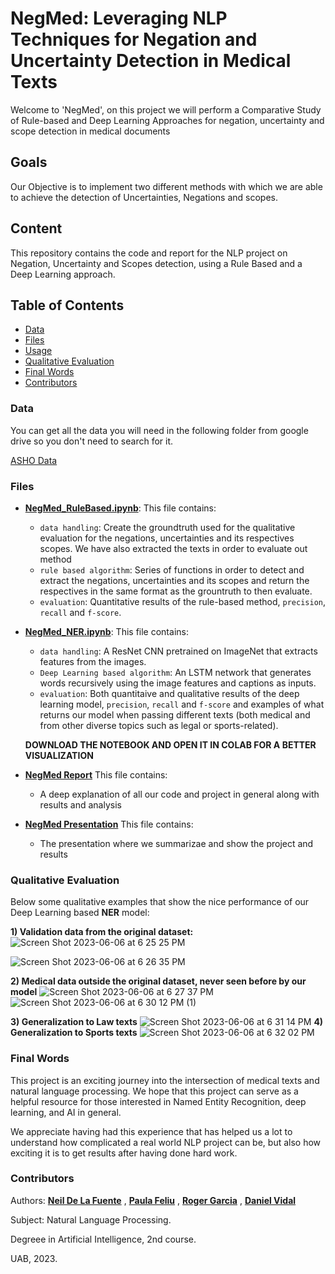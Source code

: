 

# NegMed: Leveraging NLP Techniques for Negation and Uncertainty Detection in Medical Texts

Welcome to 'NegMed', on this project we will perform a Comparative Study of Rule-based and Deep Learning Approaches for negation, uncertainty and scope detection in medical documents


## Goals

Our Objective is to implement two different methods with which we are able to achieve the detection of Uncertainties, Negations and scopes.


## Content

This repository contains the code and report for the NLP project on Negation, Uncertainty and Scopes detection, using a Rule Based and a Deep Learning approach. 

## Table of Contents

- [Data](#Data)
- [Files](#Files)
- [Usage](#Execution)
- [Qualitative Evaluation](#Qualitative-Evaluation)
- [Final Words](#Final-Words)
- [Contributors](#Contributors)


### Data

You can get all the data you will need in the following folder from google drive so you don't need to search for it.

[ASHO Data](https://drive.google.com/file/d/1T64hrblTrrFRY6d9vLgFSjkM8Elrl9Vt/view?usp=sharing)



### Files

- **[NegMed_RuleBased.ipynb](https://github.com/Neilus03/NegMed/blob/main/NegMed_RuleBased.ipynb)**: This file contains:
  - `data handling`: Create the groundtruth used for the qualitative evaluation for the negations, uncertainties and its respectives scopes. We have also extracted the texts in order to evaluate out method
  - `rule based algorithm`: Series of functions in order to detect and extract the negations, uncertainties and its scopes and return the respectives in the same format as the grountruth to then evaluate.
  - `evaluation`: Quantitative results of the rule-based method, `precision`, `recall` and `f-score`.
  
- **[NegMed_NER.ipynb](https://github.com/Neilus03/NegMed/blob/main/NegMed_NER.ipynb)**:  This file contains:
  - `data handling`: A ResNet CNN pretrained on ImageNet that extracts features from the images.
  - `Deep Learning based algorithm`: An LSTM network that generates words recursively using the image features and captions as inputs.
  - `evaluation`: Both quantitaive and qualitative results of the deep learning model, `precision`, `recall` and `f-score` and examples of what returns our model when passing different texts (both medical and from other diverse topics such as legal or sports-related).
  
  **DOWNLOAD THE NOTEBOOK AND OPEN IT IN COLAB FOR A BETTER VISUALIZATION**


- **[NegMed Report](https://github.com/Neilus03/NegMed/blob/main/NegMed-Report%20.pdf)** This file contains:
  - A deep explanation of all our code and project in general along with results and analysis
- **[NegMed Presentation](https://github.com/Neilus03/NegMed/blob/main/NegMed-Presentation.pdf)** This file contains:
  - The presentation where we summarizae and show the project and results

### Qualitative Evaluation
Below some qualitative examples that show the nice performance of our Deep Learning based **NER** model:

**1) Validation data from the original dataset:**
![Screen Shot 2023-06-06 at 6 25 25 PM](https://github.com/Neilus03/NegMed/assets/87651732/7fa1e94b-2f51-4a30-8371-9c0b60172a73)


![Screen Shot 2023-06-06 at 6 26 35 PM](https://github.com/Neilus03/NegMed/assets/87651732/58c1219c-24b6-410c-9f80-53f46e599e02)

**2) Medical data outside the original dataset, never seen before by our model**
![Screen Shot 2023-06-06 at 6 27 37 PM](https://github.com/Neilus03/NegMed/assets/87651732/9f787a39-b8dc-4787-8ae1-481799edeac8)
![Screen Shot 2023-06-06 at 6 30 12 PM (1)](https://github.com/Neilus03/NegMed/assets/87651732/af7ca88f-56c4-41e1-a768-3c991a449242)

**3) Generalization to Law texts**
![Screen Shot 2023-06-06 at 6 31 14 PM](https://github.com/Neilus03/NegMed/assets/87651732/2868a6aa-eb9d-4a5d-acc4-16cba2b26963)
**4) Generalization to Sports texts**
![Screen Shot 2023-06-06 at 6 32 02 PM](https://github.com/Neilus03/NegMed/assets/87651732/77f7e938-72cc-45de-8c30-3fa87e1b2d34)

### Final Words

This project is an exciting journey into the intersection of medical texts and natural language processing. We hope that this project can serve as a helpful resource for those interested in Named Entity Recognition, deep learning, and AI in general.

We appreciate having had this experience that has helped us a lot to understand how complicated a real world NLP project can be, but also how exciting it is to get results after having done hard work.





### Contributors

Authors: **[Neil De La Fuente](https://github.com/Neilus03)** , **[Paula Feliu](https://github.com/paulafeliu)** , **[Roger Garcia](https://github.com/RoysGC)** , **[Daniel Vidal](https://github.com/Dani13vg)**

Subject: Natural Language Processing.

Degreee in Artificial Intelligence, 2nd course.

UAB, 2023.
